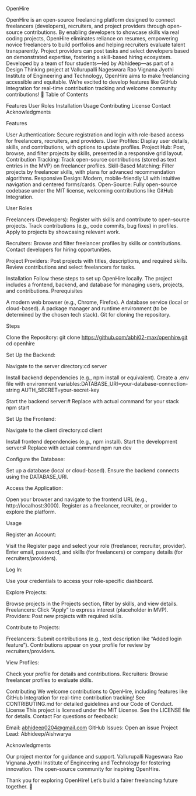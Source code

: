 OpenHire

OpenHire is an open-source freelancing platform designed to connect freelancers (developers), recruiters, and project providers through open-source contributions. By enabling developers to showcase skills via real coding projects, OpenHire eliminates reliance on resumes, empowering novice freelancers to build portfolios and helping recruiters evaluate talent transparently. Project providers can post tasks and select developers based on demonstrated expertise, fostering a skill-based hiring ecosystem.
Developed by a team of four students—led by Abhideep—as part of a Design Thinking project at Vallurupalli Nageswara Rao Vignana Jyothi Institute of Engineering and Technology, OpenHire aims to make freelancing accessible and equitable. We’re excited to develop features like GitHub Integration for real-time contribution tracking and welcome community contributions! 🚀
Table of Contents

Features
User Roles
Installation
Usage
Contributing
License
Contact
Acknowledgments

Features

User Authentication: Secure registration and login with role-based access for freelancers, recruiters, and providers.
User Profiles: Display user details, skills, and contributions, with options to update profiles.
Project Hub: Post, browse, and filter projects by skills, presented in a responsive grid layout.
Contribution Tracking: Track open-source contributions (stored as text entries in the MVP) on freelancer profiles.
Skill-Based Matching: Filter projects by freelancer skills, with plans for advanced recommendation algorithms.
Responsive Design: Modern, mobile-friendly UI with intuitive navigation and centered forms/cards.
Open-Source: Fully open-source codebase under the MIT license, welcoming contributions like GitHub Integration.

User Roles

Freelancers (Developers):
Register with skills and contribute to open-source projects.
Track contributions (e.g., code commits, bug fixes) in profiles.
Apply to projects by showcasing relevant work.


Recruiters:
Browse and filter freelancer profiles by skills or contributions.
Contact developers for hiring opportunities.


Project Providers:
Post projects with titles, descriptions, and required skills.
Review contributions and select freelancers for tasks.



Installation
Follow these steps to set up OpenHire locally. The project includes a frontend, backend, and database for managing users, projects, and contributions.
Prerequisites

A modern web browser (e.g., Chrome, Firefox).
A database service (local or cloud-based).
A package manager and runtime environment (to be determined by the chosen tech stack).
Git for cloning the repository.

Steps

Clone the Repository:
git clone https://github.com/abhi02-max/openhire.git
cd openhire


Set Up the Backend:

Navigate to the server directory:cd server


Install backend dependencies (e.g., npm install or equivalent).
Create a .env file with environment variables:DATABASE_URI=your-database-connection-string
AUTH_SECRET=your-secret-key


Start the backend server:# Replace with actual command for your stack
npm start




Set Up the Frontend:

Navigate to the client directory:cd client


Install frontend dependencies (e.g., npm install).
Start the development server:# Replace with actual command
npm run dev




Configure the Database:

Set up a database (local or cloud-based).
Ensure the backend connects using the DATABASE_URI.


Access the Application:

Open your browser and navigate to the frontend URL (e.g., http://localhost:3000).
Register as a freelancer, recruiter, or provider to explore the platform.



Usage

Register an Account:

Visit the Register page and select your role (freelancer, recruiter, provider).
Enter email, password, and skills (for freelancers) or company details (for recruiters/providers).


Log In:

Use your credentials to access your role-specific dashboard.


Explore Projects:

Browse projects in the Projects section, filter by skills, and view details.
Freelancers: Click “Apply” to express interest (placeholder in MVP).
Providers: Post new projects with required skills.


Contribute to Projects:

Freelancers: Submit contributions (e.g., text description like “Added login feature”).
Contributions appear on your profile for review by recruiters/providers.


View Profiles:

Check your profile for details and contributions.
Recruiters: Browse freelancer profiles to evaluate skills.



Contributing
We welcome contributions to OpenHire, including features like GitHub Integration for real-time contribution tracking! See CONTRIBUTING.md for detailed guidelines and our Code of Conduct.
License
This project is licensed under the MIT License. See the LICENSE file for details.
Contact
For questions or feedback:

Email: abhideep0204@gmail.com 
GitHub Issues: Open an issue
Project Lead: Abhideep/Aishwarya


Acknowledgments

Our project mentor for guidance and support.
Vallurupalli Nageswara Rao Vignana Jyothi Institute of Engineering and Technology for fostering innovation.
The open-source community for inspiring OpenHire.

Thank you for exploring OpenHire! Let’s build a fairer freelancing future together. 🌟
